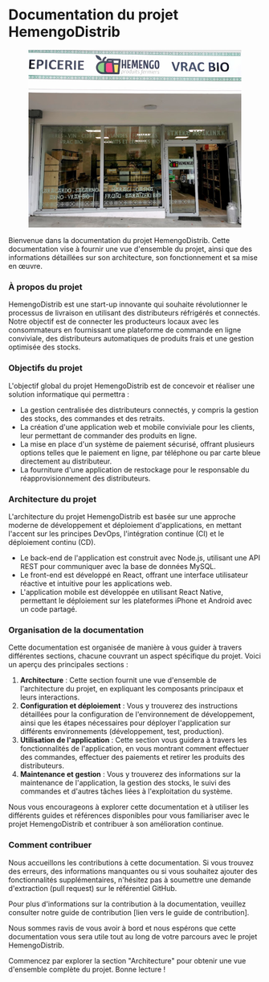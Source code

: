 # Documentation du projet HemengoDistrib

<figure><img src=".gitbook/assets/Screenshot_20230608_084139.png" alt="hemengo"><figcaption></figcaption></figure>

Bienvenue dans la documentation du projet HemengoDistrib. Cette documentation vise à fournir une vue d'ensemble du projet, ainsi que des informations détaillées sur son architecture, son fonctionnement et sa mise en œuvre.

### À propos du projet

HemengoDistrib est une start-up innovante qui souhaite révolutionner le processus de livraison en utilisant des distributeurs réfrigérés et connectés. Notre objectif est de connecter les producteurs locaux avec les consommateurs en fournissant une plateforme de commande en ligne conviviale, des distributeurs automatiques de produits frais et une gestion optimisée des stocks.

### Objectifs du projet

L'objectif global du projet HemengoDistrib est de concevoir et réaliser une solution informatique qui permettra :

* La gestion centralisée des distributeurs connectés, y compris la gestion des stocks, des commandes et des retraits.
* La création d'une application web et mobile conviviale pour les clients, leur permettant de commander des produits en ligne.
* La mise en place d'un système de paiement sécurisé, offrant plusieurs options telles que le paiement en ligne, par téléphone ou par carte bleue directement au distributeur.
* La fourniture d'une application de restockage pour le responsable du réapprovisionnement des distributeurs.

### Architecture du projet

L'architecture du projet HemengoDistrib est basée sur une approche moderne de développement et déploiement d'applications, en mettant l'accent sur les principes DevOps, l'intégration continue (CI) et le déploiement continu (CD).

* Le back-end de l'application est construit avec Node.js, utilisant une API REST pour communiquer avec la base de données MySQL.
* Le front-end est développé en React, offrant une interface utilisateur réactive et intuitive pour les applications web.
* L'application mobile est développée en utilisant React Native, permettant le déploiement sur les plateformes iPhone et Android avec un code partagé.

### Organisation de la documentation

Cette documentation est organisée de manière à vous guider à travers différentes sections, chacune couvrant un aspect spécifique du projet. Voici un aperçu des principales sections :

1. **Architecture** : Cette section fournit une vue d'ensemble de l'architecture du projet, en expliquant les composants principaux et leurs interactions.
2. **Configuration et déploiement** : Vous y trouverez des instructions détaillées pour la configuration de l'environnement de développement, ainsi que les étapes nécessaires pour déployer l'application sur différents environnements (développement, test, production).
3. **Utilisation de l'application** : Cette section vous guidera à travers les fonctionnalités de l'application, en vous montrant comment effectuer des commandes, effectuer des paiements et retirer les produits des distributeurs.
4. **Maintenance et gestion** : Vous y trouverez des informations sur la maintenance de l'application, la gestion des stocks, le suivi des commandes et d'autres tâches liées à l'exploitation du système.

Nous vous encourageons à explorer cette documentation et à utiliser les différents guides et références disponibles pour vous familiariser avec le projet HemengoDistrib et contribuer à son amélioration continue.

### Comment contribuer

Nous accueillons les contributions à cette documentation. Si vous trouvez des erreurs, des informations manquantes ou si vous souhaitez ajouter des fonctionnalités supplémentaires, n'hésitez pas à soumettre une demande d'extraction (pull request) sur le référentiel GitHub.

Pour plus d'informations sur la contribution à la documentation, veuillez consulter notre guide de contribution \[lien vers le guide de contribution].

Nous sommes ravis de vous avoir à bord et nous espérons que cette documentation vous sera utile tout au long de votre parcours avec le projet HemengoDistrib.

Commencez par explorer la section "Architecture" pour obtenir une vue d'ensemble complète du projet. Bonne lecture !
